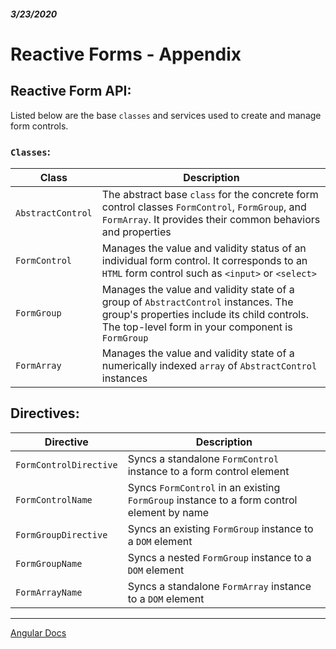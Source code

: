 ##### 3/23/2020
# Reactive Forms - Appendix
## Reactive Form API:
Listed below are the base `classes` and services used to create and manage form controls.

### `Classes`:
| Class | Description |
|---|---|
| `AbstractControl` | The abstract base `class` for the concrete form control classes `FormControl`, `FormGroup`, and `FormArray`.  It provides their common behaviors and properties |
| `FormControl` | Manages the value and validity status of an individual form control.  It corresponds to an `HTML` form control such as `<input>` or `<select>` |
| `FormGroup` | Manages the value and validity state of a group of `AbstractControl` instances.  The group's properties include its child controls.  The top-level form in your component is `FormGroup` |
| `FormArray` | Manages the value and validity state of a numerically indexed `array` of `AbstractControl` instances |

## Directives:
| Directive | Description |
|---|---|
| `FormControlDirective` | Syncs a standalone `FormControl` instance to a form control element |
| `FormControlName` | Syncs `FormControl` in an existing `FormGroup` instance to a form control element by name |
| `FormGroupDirective` | Syncs an existing `FormGroup` instance to a `DOM` element |
| `FormGroupName` | Syncs a nested `FormGroup` instance to a `DOM` element |
| `FormArrayName` | Syncs a standalone `FormArray` instance to a `DOM` element |

---

[Angular Docs](https://angular.io/guide/reactive-forms#appendix)